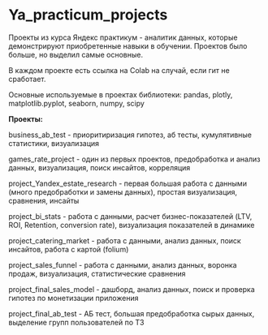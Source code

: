 # Ya_practicum_projects
Проекты из курса Яндекс практикум - аналитик данных, которые демонстрируют приобретенные навыки в обучении.
Проектов было больше, но выделил самые основные.

В каждом проекте есть ссылка на Colab на случай, если гит не сработает.

Основные используемые в проектах библиотеки: pandas, plotly, matplotlib.pyplot, seaborn, numpy, scipy

**Проекты:**

business_ab_test - приоритиризация гипотез, аб тесты, кумулятивные статистики, визуализация

games_rate_project - один из первых проектов, предобработка и анализ данных, визуализация, поиск инсайтов, корреляция

project_Yandex_estate_research - первая большая работа с данными (много предобработки и замены данных), простая визуализация, сравнения, инсайты

project_bi_stats - работа с данными, расчет бизнес-показателей (LTV, ROI, Retention, conversion rate), визуализация показателей в динамике

project_catering_market - работа с данными, анализ данных, поиск инсайтов, работа с картой (folium)

project_sales_funnel - работа с данными, анализ данных, воронка продаж, визуализация, статистические сравнения

project_final_sales_model - дашборд, анализ данных, поиск и проверка гипотез по монетизации приложения

project_final_ab_test - АБ тест, большая предобработка сырых данных, выделение групп пользователей по ТЗ

